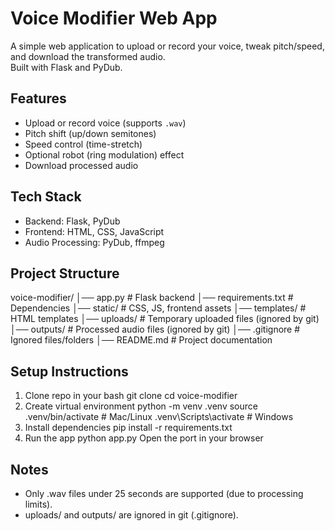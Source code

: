 # Voice Modifier Web App

A simple web application to upload or record your voice, tweak pitch/speed, and download the transformed audio.  
Built with Flask and PyDub.

## Features
- Upload or record voice (supports `.wav`)
- Pitch shift (up/down semitones)
- Speed control (time-stretch)
- Optional robot (ring modulation) effect
- Download processed audio


## Tech Stack
- Backend: Flask, PyDub
- Frontend: HTML, CSS, JavaScript
- Audio Processing: PyDub, ffmpeg


## Project Structure
voice-modifier/
│── app.py # Flask backend
│── requirements.txt # Dependencies
│── static/ # CSS, JS, frontend assets
│── templates/ # HTML templates
│── uploads/ # Temporary uploaded files (ignored by git)
│── outputs/ # Processed audio files (ignored by git)
│── .gitignore # Ignored files/folders
│── README.md # Project documentation


## Setup Instructions
1. Clone repo
   in your bash
   git clone <your-repo-url>
   cd voice-modifier
2. Create virtual environment
   python -m venv .venv
   source .venv/bin/activate   # Mac/Linux
   .venv\Scripts\activate      # Windows
3. Install dependencies
   pip install -r requirements.txt
4. Run the app
   python app.py
Open the port in your browser

## Notes
- Only .wav files under 25 seconds are supported (due to processing limits).
- uploads/ and outputs/ are ignored in git (.gitignore).
